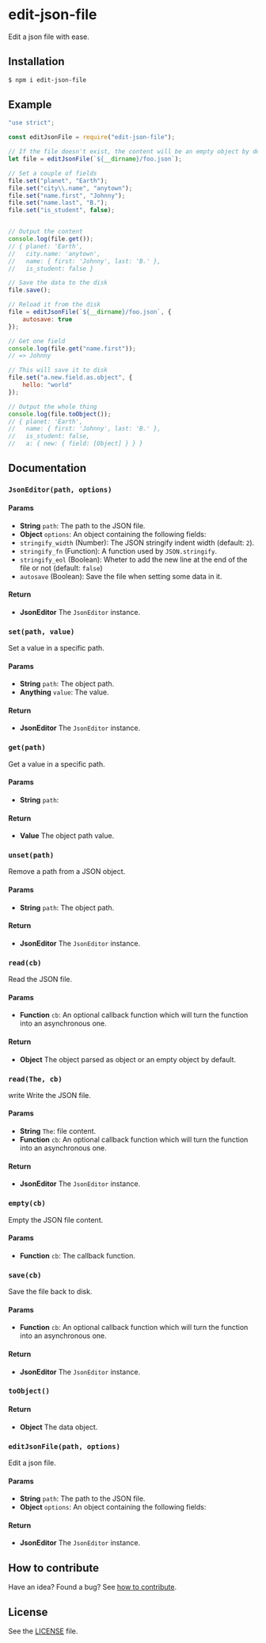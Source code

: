
















# edit-json-file

Edit a json file with ease.




## Installation

```sh
$ npm i edit-json-file
```









## Example






```js
"use strict";

const editJsonFile = require("edit-json-file");

// If the file doesn't exist, the content will be an empty object by default.
let file = editJsonFile(`${__dirname}/foo.json`);

// Set a couple of fields
file.set("planet", "Earth");
file.set("city\\.name", "anytown");
file.set("name.first", "Johnny");
file.set("name.last", "B.");
file.set("is_student", false);


// Output the content
console.log(file.get());
// { planet: 'Earth',
//   city.name: 'anytown',
//   name: { first: 'Johnny', last: 'B.' },
//   is_student: false }

// Save the data to the disk
file.save();

// Reload it from the disk
file = editJsonFile(`${__dirname}/foo.json`, {
    autosave: true
});

// Get one field
console.log(file.get("name.first"));
// => Johnny

// This will save it to disk
file.set("a.new.field.as.object", {
    hello: "world"
});

// Output the whole thing
console.log(file.toObject());
// { planet: 'Earth',
//   name: { first: 'Johnny', last: 'B.' },
//   is_student: false,
//   a: { new: { field: [Object] } } }

```






## Documentation





### `JsonEditor(path, options)`

#### Params
- **String** `path`: The path to the JSON file.
- **Object** `options`: An object containing the following fields:
 - `stringify_width` (Number): The JSON stringify indent width (default: `2`).
 - `stringify_fn` (Function): A function used by `JSON.stringify`.
 - `stringify_eol` (Boolean): Wheter to add the new line at the end of the file or not (default: `false`)
 - `autosave` (Boolean): Save the file when setting some data in it.

#### Return
- **JsonEditor** The `JsonEditor` instance.

### `set(path, value)`
Set a value in a specific path.

#### Params
- **String** `path`: The object path.
- **Anything** `value`: The value.

#### Return
- **JsonEditor** The `JsonEditor` instance.

### `get(path)`
Get a value in a specific path.

#### Params
- **String** `path`:

#### Return
- **Value** The object path value.

### `unset(path)`
Remove a path from a JSON object.

#### Params
- **String** `path`: The object path.

#### Return
- **JsonEditor** The `JsonEditor` instance.

### `read(cb)`
Read the JSON file.

#### Params
- **Function** `cb`: An optional callback function which will turn the function into an asynchronous one.

#### Return
- **Object** The object parsed as object or an empty object by default.

### `read(The, cb)`
write
Write the JSON file.

#### Params
- **String** `The`: file content.
- **Function** `cb`: An optional callback function which will turn the function into an asynchronous one.

#### Return
- **JsonEditor** The `JsonEditor` instance.

### `empty(cb)`
Empty the JSON file content.

#### Params
- **Function** `cb`: The callback function.

### `save(cb)`
Save the file back to disk.

#### Params
- **Function** `cb`: An optional callback function which will turn the function into an asynchronous one.

#### Return
- **JsonEditor** The `JsonEditor` instance.

### `toObject()`

#### Return
- **Object** The data object.

### `editJsonFile(path, options)`
Edit a json file.

#### Params
- **String** `path`: The path to the JSON file.
- **Object** `options`: An object containing the following fields:

#### Return
- **JsonEditor** The `JsonEditor` instance.






## How to contribute
Have an idea? Found a bug? See [how to contribute][contributing].



## License
See the [LICENSE][license] file.


[license]: /LICENSE
[contributing]: /CONTRIBUTING.md
[docs]: /DOCUMENTATION.md
